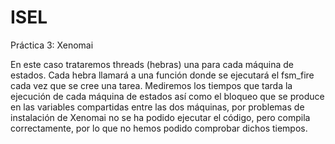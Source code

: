 # ISEL
Práctica 3: Xenomai

En este caso trataremos threads (hebras) una para cada máquina de estados. Cada hebra llamará a una función donde se ejecutará el fsm_fire cada vez que se cree una tarea. Mediremos los tiempos que tarda la ejecución de cada máquina de estados así como el bloqueo que se produce en las variables compartidas entre las dos máquinas, por problemas de instalación de Xenomai no se ha podido ejecutar el código, pero compila correctamente, por lo que no hemos podido comprobar dichos tiempos.